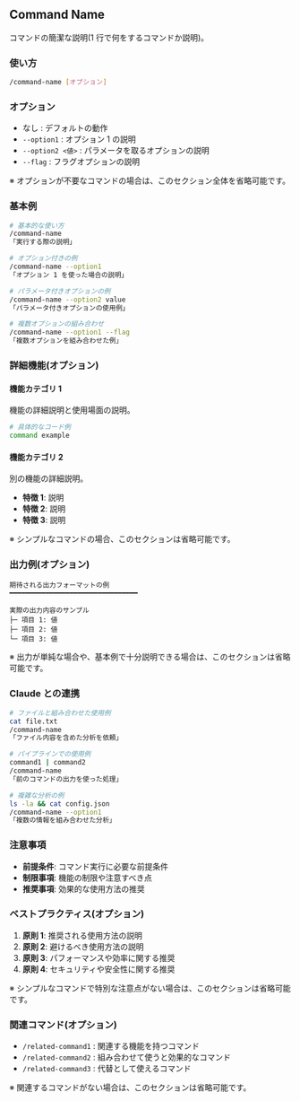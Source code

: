 ## Command Name

コマンドの簡潔な説明(1 行で何をするコマンドか説明)。

<!--
テンプレート使用時の注意:
- 必須セクション: タイトル、説明、使い方、基本例、Claude との連携、注意事項
- オプションセクション: オプション、詳細機能、出力例、ベストプラクティス、関連コマンド
- コマンドの複雑さに応じて必要なセクションのみを使用してください
-->

### 使い方

```bash
/command-name [オプション]
```

### オプション

- なし : デフォルトの動作
- `--option1` : オプション 1 の説明
- `--option2 <値>` : パラメータを取るオプションの説明
- `--flag` : フラグオプションの説明

※ オプションが不要なコマンドの場合は、このセクション全体を省略可能です。

### 基本例

```bash
# 基本的な使い方
/command-name
「実行する際の説明」

# オプション付きの例
/command-name --option1
「オプション 1 を使った場合の説明」

# パラメータ付きオプションの例
/command-name --option2 value
「パラメータ付きオプションの使用例」

# 複数オプションの組み合わせ
/command-name --option1 --flag
「複数オプションを組み合わせた例」
```

### 詳細機能(オプション)

#### 機能カテゴリ 1

機能の詳細説明と使用場面の説明。

```bash
# 具体的なコード例
command example
```

#### 機能カテゴリ 2

別の機能の詳細説明。

- **特徴 1**: 説明
- **特徴 2**: 説明
- **特徴 3**: 説明

※ シンプルなコマンドの場合、このセクションは省略可能です。

### 出力例(オプション)

```
期待される出力フォーマットの例
━━━━━━━━━━━━━━━━━━━━━━━━━━━━━━━━

実際の出力内容のサンプル
├─ 項目 1: 値
├─ 項目 2: 値
└─ 項目 3: 値
```

※ 出力が単純な場合や、基本例で十分説明できる場合は、このセクションは省略可能です。

### Claude との連携

```bash
# ファイルと組み合わせた使用例
cat file.txt
/command-name
「ファイル内容を含めた分析を依頼」

# パイプラインでの使用例
command1 | command2
/command-name
「前のコマンドの出力を使った処理」

# 複雑な分析の例
ls -la && cat config.json
/command-name --option1
「複数の情報を組み合わせた分析」
```

### 注意事項

- **前提条件**: コマンド実行に必要な前提条件
- **制限事項**: 機能の制限や注意すべき点
- **推奨事項**: 効果的な使用方法の推奨

### ベストプラクティス(オプション)

1. **原則 1**: 推奨される使用方法の説明
2. **原則 2**: 避けるべき使用方法の説明
3. **原則 3**: パフォーマンスや効率に関する推奨
4. **原則 4**: セキュリティや安全性に関する推奨

※ シンプルなコマンドで特別な注意点がない場合は、このセクションは省略可能です。

### 関連コマンド(オプション)

- `/related-command1` : 関連する機能を持つコマンド
- `/related-command2` : 組み合わせて使うと効果的なコマンド
- `/related-command3` : 代替として使えるコマンド

※ 関連するコマンドがない場合は、このセクションは省略可能です。
